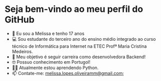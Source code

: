 # Seja bem-vindo ao meu perfil do GitHub
- 👋 Eu sou a Melissa e tenho 17 anos
- 💻 Sou estudante do terceiro ano do ensino médio integrado ao curso técnico de Informática para Internet na ETEC Profª Maria Cristina Medeiros.
- 👀 Meu objetivo é seguir carreira como desenvolvedora Backend!
- 🤓 Possuo conhecimento em Portugol!
- 👨‍💻 Atualmente estou aprendendo Python.
- 📫 Contate-me: melissa.lopes.oliveiramm@gmail.com;



<!---
Mlopesoliveira/Mlopesoliveira is a ✨ special ✨ repository because its `README.md` (this file) appears on your GitHub profile.
You can click the Preview link to take a look at your changes.
--->
